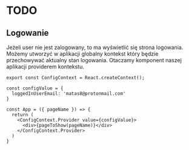 # TODO

## Logowanie

Jeżeli user nie jest zalogowany, to ma wyświetlić się strona logowania.
Możemy utworzyć w aplikacji globalny kontekst który będzie przechowywać aktualny stan logowania.
Otaczamy komponent naszej aplikacji providerem kontekstu.


`export const ConfigContext = React.createContext();`

```
const configValue = {
  loggedInUserEmail: 'matas8@protonmail.com'
}
```

```
const App = ({ pageName }) => {
  return (
    <ConfigContext.Provider value={configValue}>
      <div>{pageToShow(pageName)}</div>
    </ConfigContext.Provider>
  )
}
```